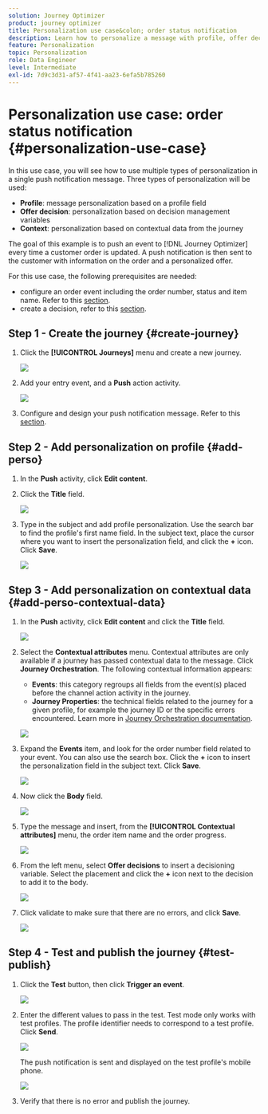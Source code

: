 ```yaml
---
solution: Journey Optimizer
product: journey optimizer
title: Personalization use case&colon; order status notification
description: Learn how to personalize a message with profile, offer decision, and context information.
feature: Personalization
topic: Personalization
role: Data Engineer
level: Intermediate
exl-id: 7d9c3d31-af57-4f41-aa23-6efa5b785260
---
```

# Personalization use case: order status notification {#personalization-use-case}

In this use case, you will see how to use multiple types of personalization in a single push notification message. Three types of personalization will be used:

* **Profile**: message personalization based on a profile field
* **Offer decision**: personalization based on decision management variables
* **Context**: personalization based on contextual data from the journey

The goal of this example is to push an event to [!DNL Journey Optimizer] every time a customer order is updated. A push notification is then sent to the customer with information on the order and a personalized offer.

For this use case, the following prerequisites are needed:

* configure an order event including the order number, status and item name. Refer to this [section](../event/about-events.md).
* create a decision, refer to this [section](../offers/offer-activities/create-offer-activities.md).

## Step 1 - Create the journey {#create-journey}

1. Click the **[!UICONTROL Journeys]** menu and create a new journey.

   ![](assets/perso-uc4.png)

1. Add your entry event, and a **Push** action activity.

   ![](assets/perso-uc5.png)

1. Configure and design your push notification message. Refer to this [section](../messages/get-started-content.md).

## Step 2 - Add personalization on profile {#add-perso}

1. In the **Push** activity, click **Edit content**.

1. Click the **Title** field.

   ![](assets/perso-uc2.png)

1. Type in the subject and add profile personalization. Use the search bar to find the profile's first name field. In the subject text, place the cursor where you want to insert the personalization field, and click the **+** icon. Click **Save**.

   ![](assets/perso-uc3.png)

## Step 3 - Add personalization on contextual data {#add-perso-contextual-data}

1. In the **Push** activity, click **Edit content** and click the **Title** field.

   ![](assets/perso-uc9.png)

1. Select the **Contextual attributes** menu. Contextual attributes are only available if a journey has passed contextual data to the message. Click **Journey Orchestration**. The following contextual information appears:

   * **Events**: this category regroups all fields from the event(s) placed before the channel action activity in the journey.
   * **Journey Properties**: the technical fields related to the journey for a given profile, for example the journey ID or the specific errors encountered. Learn more in [Journey Orchestration documentation](../building-journeys/expression/journey-properties.md).

   ![](assets/perso-uc10.png)

1. Expand the **Events** item, and look for the order number field related to your event. You can also use the search box. Click the **+** icon to insert the personalization field in the subject text. Click **Save**.

   ![](assets/perso-uc11.png)

1. Now click the **Body** field.

   ![](assets/perso-uc12.png)

1. Type the message and insert, from the **[!UICONTROL Contextual attributes]** menu, the order item name and the order progress. 

   ![](assets/perso-uc13.png)

1. From the left menu, select **Offer decisions** to insert a decisioning variable. Select the placement and click the **+** icon next to the decision to add it to the body.  

   ![](assets/perso-uc14.png)

1. Click validate to make sure that there are no errors, and click **Save**.

   ![](assets/perso-uc15.png)

## Step 4 - Test and publish the journey {#test-publish}

1. Click the **Test** button, then click **Trigger an event**.

   ![](assets/perso-uc17.png)

1. Enter the different values to pass in the test. Test mode only works with test profiles. The profile identifier needs to correspond to a test profile. Click **Send**.

   ![](assets/perso-uc18.png)

   The push notification is sent and displayed on the test profile's mobile phone.

    ![](assets/perso-uc19.png)

1. Verify that there is no error and publish the journey.
